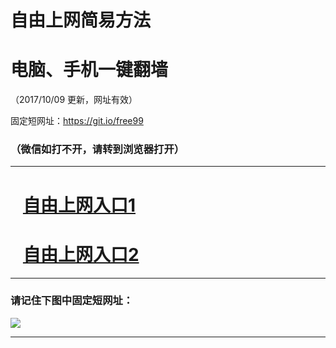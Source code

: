 ﻿# 自由上网简易方法

# 电脑、手机一键翻墙

（2017/10/09 更新，网址有效）

固定短网址：https://git.io/free99

### （微信如打不开，请转到浏览器打开）


***





# &nbsp;&nbsp; <a href="http://ft2762913331.fwq-tz-1001.info/fwqtz01.html?t=100900127316 " target="_blank">自由上网入口1</a>
# &nbsp;&nbsp; <a href="http://ft216061764.fwq-tz-1002.info/fwqtz02.html?t=10090018102 " target="_blank">自由上网入口2</a>
***

### 请记住下图中固定短网址：

<img src="https://s3-us-west-2.amazonaws.com/fwq-1001/yjfq-20170905okok.png" /> 


***

